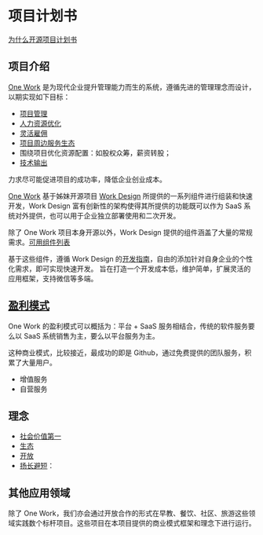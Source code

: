 # 项目计划书

[为什么开源项目计划书](intention.md)

## 项目介绍

[One Work](https://one.work) 是为现代企业提升管理能力而生的系统，遵循先进的管理理念而设计，以期实现如下目标：

* [项目管理](project.md)
* [人力资源优化](partnership.md)
* [灵活雇佣](flexible.md)
* [项目周边服务生态](ecological.md)
* 围绕项目优化资源配置：如股权众筹，薪资转股；
* [技术输出](tech.md)

力求尽可能促进项目的成功率，降低企业创业成本。

[One Work](https://github.com/one-work/one.work) 基于姊妹开源项目 [Work Design](https://github.com/work-design) 所提供的一系列组件进行组装和快速开发，Work Design 富有创新性的架构使得其所提供的功能既可以作为 SaaS 系统对外提供，也可以用于企业独立部署使用和二次开发。

除了 One Work 项目本身开源以外，Work Design 提供的组件涵盖了大量的常规需求。[可用组件列表](https://github.com/work-design/engine)

基于这些组件，遵循 Work Design 的[开发指南](https://github.com/work-design/work.design)，自由的添加针对自身企业的个性化需求，即可实现快速开发。
旨在打造一个开发成本低，维护简单，扩展灵活的应用框架，支持微信等多端。

## [盈利模式](profit.md)

One Work 的盈利模式可以概括为：平台 + SaaS 服务相结合，传统的软件服务要么以 SaaS 系统销售为主，要么以平台服务为主。

这种商业模式，比较接近，最成功的即是 Github，通过免费提供的团队服务，积累了大量用户。

* 增值服务
* 自营服务

## 理念
* [社会价值第一](precept.md#社会价值第一)
* [生态](precept.md#生态)
* [开放](precept.md#开放)
* [扬长避短]()：

## 其他应用领域

除了 One Work，我们亦会通过开放合作的形式在早教、餐饮、社区、旅游这些领域实践数个标杆项目。这些项目在本项目提供的商业模式框架和理念下进行运行。